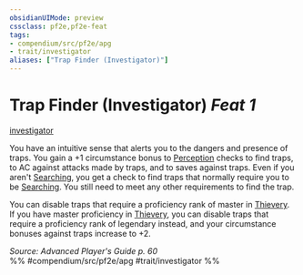 ```yaml
---
obsidianUIMode: preview
cssclass: pf2e,pf2e-feat
tags:
- compendium/src/pf2e/apg
- trait/investigator
aliases: ["Trap Finder (Investigator)"]
---
```

# Trap Finder (Investigator)  *Feat 1*  
[investigator](../../Rules/traits/investigator-apg.md)  


You have an intuitive sense that alerts you to the dangers and presence of traps. You gain a +1 circumstance bonus to [Perception](../skills.md#Perception) checks to find traps, to AC against attacks made by traps, and to saves against traps. Even if you aren't [Searching](../../Rules/actions/search.md), you get a check to find traps that normally require you to be [Searching](../../Rules/actions/search.md). You still need to meet any other requirements to find the trap.

You can disable traps that require a proficiency rank of master in [Thievery](../skills.md#Thievery). If you have master proficiency in [Thievery](../skills.md#Thievery), you can disable traps that require a proficiency rank of legendary instead, and your circumstance bonuses against traps increase to +2.

*Source: Advanced Player's Guide p. 60*  
%% #compendium/src/pf2e/apg #trait/investigator %%